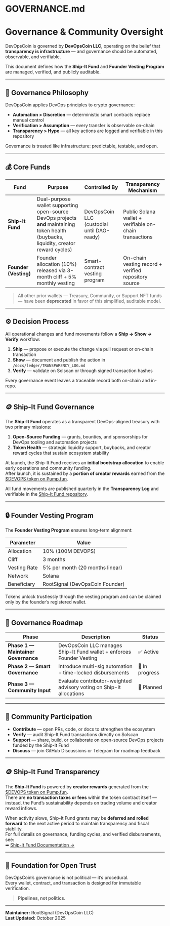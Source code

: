 # GOVERNANCE.md

# Governance & Community Oversight

DevOpsCoin is governed by **DevOpsCoin LLC**, operating on the belief that  
**transparency is infrastructure** — and governance should be automated, observable, and verifiable.

This document defines how the **Ship-It Fund** and **Founder Vesting Program** are managed, verified, and publicly auditable.

---

## 🧭 Governance Philosophy

DevOpsCoin applies DevOps principles to crypto governance:

- **Automation > Discretion** — deterministic smart contracts replace manual control
- **Verification > Assumption** — every transfer is observable on-chain
- **Transparency > Hype** — all key actions are logged and verifiable in this repository

Governance is treated like infrastructure: predictable, testable, and open.

---

## 💰 Core Funds

| Fund                  | Purpose                                                                                                                                  | Controlled By                              | Transparency Mechanism                                  |
| --------------------- | ---------------------------------------------------------------------------------------------------------------------------------------- | ------------------------------------------ | ------------------------------------------------------- |
| **Ship-It Fund**      | Dual-purpose wallet supporting open-source DevOps projects **and** maintaining token health (buybacks, liquidity, creator reward cycles) | DevOpsCoin LLC (custodial until DAO-ready) | Public Solana wallet + verifiable on-chain transactions |
| **Founder (Vesting)** | Founder allocation (10%) released via 3-month cliff + 5% monthly vesting                                                                 | Smart-contract vesting program             | On-chain vesting record + verified repository source    |

> All other prior wallets — Treasury, Community, or Support NFT funds — have been **deprecated** in favor of this simplified, auditable model.

---

## ⚙️ Decision Process

All operational changes and fund movements follow a **Ship → Show → Verify** workflow:

1. **Ship** — propose or execute the change via pull request or on-chain transaction
2. **Show** — document and publish the action in `/docs/ledger/TRANSPARENCY_LOG.md`
3. **Verify** — validate on Solscan or through signed transaction hashes

Every governance event leaves a traceable record both on-chain and in-repo.

---

## 🪙 Ship-It Fund Governance

The **Ship-It Fund** operates as a transparent DevOps-aligned treasury with two primary missions:

1. **Open-Source Funding** — grants, bounties, and sponsorships for DevOps tooling and automation projects
2. **Token Health** — strategic liquidity support, buybacks, and creator reward cycles that sustain ecosystem stability

At launch, the Ship-It Fund receives an **initial bootstrap allocation** to enable early operations and community funding.  
After launch, it is sustained by a **portion of creator rewards** earned from the [$DEVOPS token on Pump.fun](https://pump.fun/).

All fund movements are published quarterly in the **Transparency Log** and verifiable in the [Ship-It Fund repository](https://github.com/DevOpsCoin/shipit-fund).

---

## 🔒 Founder Vesting Program

The **Founder Vesting Program** ensures long-term alignment:

| Parameter    | Value                           |
| ------------ | ------------------------------- |
| Allocation   | 10% (100M DEVOPS)               |
| Cliff        | 3 months                        |
| Vesting Rate | 5% per month (20 months linear) |
| Network      | Solana                          |
| Beneficiary  | RootSignal (DevOpsCoin Founder) |

Tokens unlock trustlessly through the vesting program and can be claimed only by the founder’s registered wallet.

---

## 🚀 Governance Roadmap

| Phase                               | Description                                                           | Status         |
| ----------------------------------- | --------------------------------------------------------------------- | -------------- |
| **Phase 1 — Maintainer Governance** | DevOpsCoin LLC manages Ship-It Fund wallet + enforces Founder Vesting | ✅ Active      |
| **Phase 2 — Smart Governance**      | Introduce multi-sig automation + time-locked disbursements            | 🧪 In progress |
| **Phase 3 — Community Input**       | Evaluate contributor-weighted advisory voting on Ship-It allocations  | 🧩 Planned     |

---

## 📢 Community Participation

- **Contribute** — open PRs, code, or docs to strengthen the ecosystem
- **Verify** — audit Ship-It Fund transactions directly on Solscan
- **Support** — share, build, or collaborate on open-source DevOps projects funded by the Ship-It Fund
- **Discuss** — join GitHub Discussions or Telegram for roadmap feedback

---

## 🪙 Ship-It Fund Transparency

The **Ship-It Fund** is powered by **creator rewards** generated from the [$DEVOPS token on Pump.fun](https://pump.fun/).  
There are **no transaction taxes or fees** within the token contract itself — instead, the Fund’s sustainability depends on trading volume and creator reward inflows.

When activity slows, Ship-It Fund grants may be **deferred and rolled forward** to the next active period to maintain transparency and fiscal stability.  
For full details on governance, funding cycles, and verified disbursements, see:  
➡ [Ship-It Fund Documentation →](../token/SHIPIT_FUND.md)

---

## 🧱 Foundation for Open Trust

DevOpsCoin’s governance is not political — it’s procedural.  
Every wallet, contract, and transaction is designed for immutable verification.

> **Pipelines, not politics.**

---

**Maintainer:** RootSignal (DevOpsCoin LLC)  
**Last Updated:** October 2025
